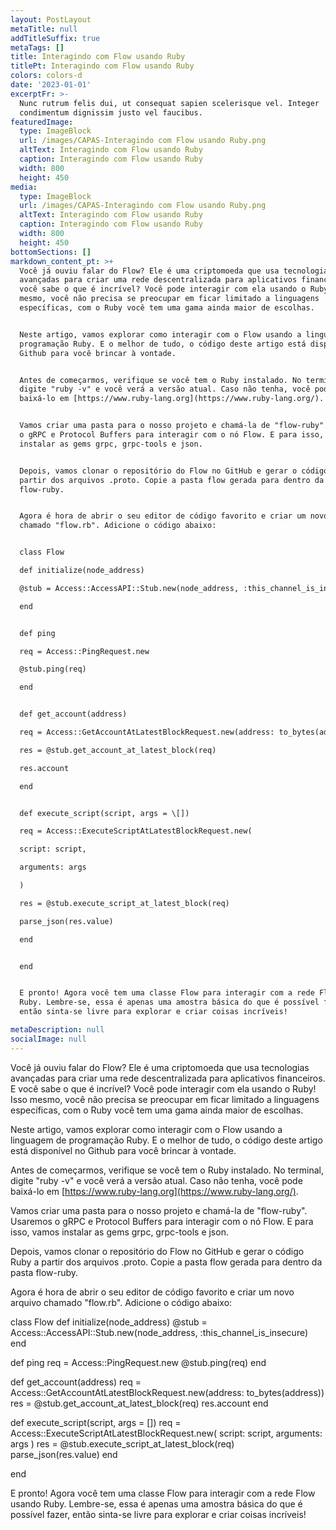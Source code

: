 ```yaml
---
layout: PostLayout
metaTitle: null
addTitleSuffix: true
metaTags: []
title: Interagindo com Flow usando Ruby
titlePt: Interagindo com Flow usando Ruby
colors: colors-d
date: '2023-01-01'
excerptFr: >-
  Nunc rutrum felis dui, ut consequat sapien scelerisque vel. Integer
  condimentum dignissim justo vel faucibus.
featuredImage:
  type: ImageBlock
  url: /images/CAPAS-Interagindo com Flow usando Ruby.png
  altText: Interagindo com Flow usando Ruby
  caption: Interagindo com Flow usando Ruby
  width: 800
  height: 450
media:
  type: ImageBlock
  url: /images/CAPAS-Interagindo com Flow usando Ruby.png
  altText: Interagindo com Flow usando Ruby
  caption: Interagindo com Flow usando Ruby
  width: 800
  height: 450
bottomSections: []
markdown_content_pt: >+
  Você já ouviu falar do Flow? Ele é uma criptomoeda que usa tecnologias
  avançadas para criar uma rede descentralizada para aplicativos financeiros. E
  você sabe o que é incrível? Você pode interagir com ela usando o Ruby! Isso
  mesmo, você não precisa se preocupar em ficar limitado a linguagens
  específicas, com o Ruby você tem uma gama ainda maior de escolhas.


  Neste artigo, vamos explorar como interagir com o Flow usando a linguagem de
  programação Ruby. E o melhor de tudo, o código deste artigo está disponível no
  Github para você brincar à vontade.


  Antes de começarmos, verifique se você tem o Ruby instalado. No terminal,
  digite "ruby -v" e você verá a versão atual. Caso não tenha, você pode
  baixá-lo em [https://www.ruby-lang.org](https://www.ruby-lang.org/).


  Vamos criar uma pasta para o nosso projeto e chamá-la de "flow-ruby". Usaremos
  o gRPC e Protocol Buffers para interagir com o nó Flow. E para isso, vamos
  instalar as gems grpc, grpc-tools e json.


  Depois, vamos clonar o repositório do Flow no GitHub e gerar o código Ruby a
  partir dos arquivos .proto. Copie a pasta flow gerada para dentro da pasta
  flow-ruby.


  Agora é hora de abrir o seu editor de código favorito e criar um novo arquivo
  chamado "flow.rb". Adicione o código abaixo:


  class Flow

  def initialize(node_address)

  @stub = Access::AccessAPI::Stub.new(node_address, :this_channel_is_insecure)

  end


  def ping

  req = Access::PingRequest.new

  @stub.ping(req)

  end


  def get_account(address)

  req = Access::GetAccountAtLatestBlockRequest.new(address: to_bytes(address))

  res = @stub.get_account_at_latest_block(req)

  res.account

  end


  def execute_script(script, args = \[])

  req = Access::ExecuteScriptAtLatestBlockRequest.new(

  script: script,

  arguments: args

  )

  res = @stub.execute_script_at_latest_block(req)

  parse_json(res.value)

  end


  end


  E pronto! Agora você tem uma classe Flow para interagir com a rede Flow usando
  Ruby. Lembre-se, essa é apenas uma amostra básica do que é possível fazer,
  então sinta-se livre para explorar e criar coisas incríveis!

metaDescription: null
socialImage: null
---
```

Você já ouviu falar do Flow? Ele é uma criptomoeda que usa tecnologias avançadas para criar uma rede descentralizada para aplicativos financeiros. E você sabe o que é incrível? Você pode interagir com ela usando o Ruby! Isso mesmo, você não precisa se preocupar em ficar limitado a linguagens específicas, com o Ruby você tem uma gama ainda maior de escolhas.

Neste artigo, vamos explorar como interagir com o Flow usando a linguagem de programação Ruby. E o melhor de tudo, o código deste artigo está disponível no Github para você brincar à vontade.

Antes de começarmos, verifique se você tem o Ruby instalado. No terminal, digite "ruby -v" e você verá a versão atual. Caso não tenha, você pode baixá-lo em [https://www.ruby-lang.org](https://www.ruby-lang.org/).

Vamos criar uma pasta para o nosso projeto e chamá-la de "flow-ruby". Usaremos o gRPC e Protocol Buffers para interagir com o nó Flow. E para isso, vamos instalar as gems grpc, grpc-tools e json.

Depois, vamos clonar o repositório do Flow no GitHub e gerar o código Ruby a partir dos arquivos .proto. Copie a pasta flow gerada para dentro da pasta flow-ruby.

Agora é hora de abrir o seu editor de código favorito e criar um novo arquivo chamado "flow.rb". Adicione o código abaixo:

class Flow
def initialize(node_address)
@stub = Access::AccessAPI::Stub.new(node_address, :this_channel_is_insecure)
end

def ping
req = Access::PingRequest.new
@stub.ping(req)
end

def get_account(address)
req = Access::GetAccountAtLatestBlockRequest.new(address: to_bytes(address))
res = @stub.get_account_at_latest_block(req)
res.account
end

def execute_script(script, args = \[])
req = Access::ExecuteScriptAtLatestBlockRequest.new(
script: script,
arguments: args
)
res = @stub.execute_script_at_latest_block(req)
parse_json(res.value)
end

end

E pronto! Agora você tem uma classe Flow para interagir com a rede Flow usando Ruby. Lembre-se, essa é apenas uma amostra básica do que é possível fazer, então sinta-se livre para explorar e criar coisas incríveis!




